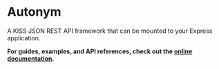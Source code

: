 # Autonym
A KISS JSON REST API framework that can be mounted to your Express application.

**For guides, examples, and API references, check out the [online documentation](https://autonym.io/).**
